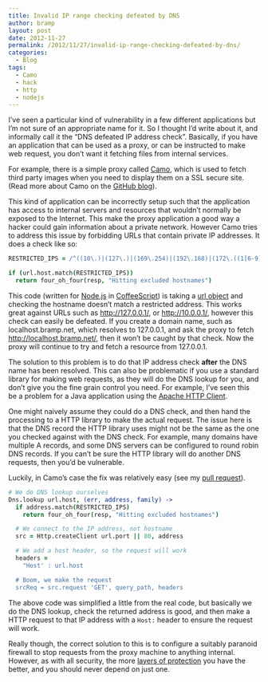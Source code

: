 ```yaml
---
title: Invalid IP range checking defeated by DNS
author: bramp
layout: post
date: 2012-11-27
permalink: /2012/11/27/invalid-ip-range-checking-defeated-by-dns/
categories:
  - Blog
tags:
  - Camo
  - hack
  - http
  - nodejs
---
```

I&#8217;ve seen a particular kind of vulnerability in a few different applications but I&#8217;m not sure of an appropriate name for it. So I thought I&#8217;d write about it, and informally call it the &#8220;DNS defeated IP address check&#8221;. Basically, if you have an application that can be used as a proxy, or can be instructed to make web request, you don&#8217;t want it fetching files from internal services. <!--more-->

For example, there is a simple proxy called [Camo][1], which is used to fetch third party images when you need to display them on a SSL secure site. (Read more about Camo on the [GitHub blog][2]).

This kind of application can be incorrectly setup such that the application has access to internal servers and resources that wouldn&#8217;t normally be exposed to the Internet. This make the proxy application a good way a hacker could gain information about a private network. However Camo tries to address this issue by forbidding URLs that contain private IP addresses. It does a check like so:

```coffeescript
RESTRICTED_IPS = /^((10\.)|(127\.)|(169\.254)|(192\.168)|(172\.((1[6-9])|(2[0-9])|(3[0-1]))))/

if (url.host.match(RESTRICTED_IPS))
  return four_oh_four(resp, "Hitting excluded hostnames")
```

This code (written for [Node.js][3] in [CoffeeScript][4]) is taking a [url object][5] and checking the hostname doesn&#8217;t match a restricted address. This works great against URLs such as <http://127.0.0.1/>, or <http://10.0.0.1/>, however this check can easily be defeated. If you create a domain name, such as localhost.bramp.net, which resolves to 127.0.0.1, and ask the proxy to fetch <http://localhost.bramp.net/>, then it won&#8217;t be caught by that check. Now the proxy will continue to try and fetch a resource from 127.0.0.1.

The solution to this problem is to do that IP address check **after** the DNS name has been resolved. This can also be problematic if you use a standard library for making web requests, as they will do the DNS lookup for you, and don&#8217;t give you the fine grain control you need. For example, I&#8217;ve seen this be a problem for a Java application using the [Apache HTTP Client][6].

One might naively assume they could do a DNS check, and then hand the processing to a HTTP library to make the actual request. The issue here is that the DNS record the HTTP library uses might not be the same as the one you checked against with the DNS check. For example, many domains have multiple A records, and some DNS servers can be configured to round robin DNS records. If you can&#8217;t be sure the HTTP library will do another DNS requests, then you&#8217;d be vulnerable.

Luckily, in Camo&#8217;s case the fix was relatively easy (see my [pull request][7]).

```coffeescript
# We do DNS lookup ourselves
Dns.lookup url.host, (err, address, family) ->
  if address.match(RESTRICTED_IPS)
    return four_oh_four(resp, "Hitting excluded hostnames")

  # We connect to the IP address, not hostname
  src = Http.createClient url.port || 80, address

  # We add a host header, so the request will work
  headers = 
    "Host' : url.host

  # Boom, we make the request
  srcReq = src.request 'GET', query_path, headers
```

The above code was simplified a little from the real code, but basically we do the DNS lookup, check the returned address is good, and then make a HTTP request to that IP address with a `Host:` header to ensure the request will work.

Really though, the correct solution to this is to configure a suitably paranoid firewall to stop requests from the proxy machine to anything internal. However, as with all security, the more [layers of protection][8] you have the better, and you should never depend on just one.

 [1]: https://github.com/atmos/camo
 [2]: https://github.com/blog/743-sidejack-prevention-phase-3-ssl-proxied-assets
 [3]: http://nodejs.org/
 [4]: http://coffeescript.org/
 [5]: http://nodejs.org/api/url.html
 [6]: http://hc.apache.org/httpclient-3.x/
 [7]: https://github.com/atmos/camo/pull/19
 [8]: http://en.wikipedia.org/wiki/Swiss_cheese_model
 